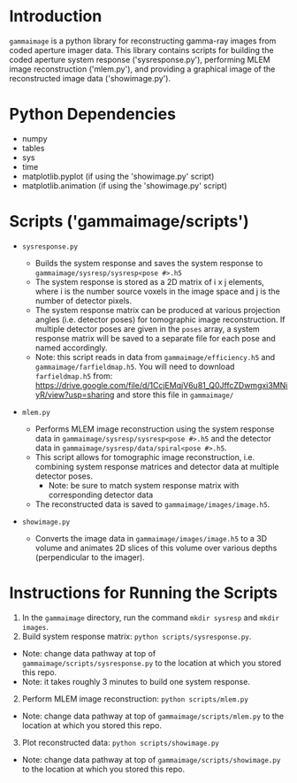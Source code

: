 # Introduction
`gammaimage` is a python library for reconstructing gamma-ray images from coded aperture imager data. This library contains scripts for building the coded aperture system response ('sysresponse.py'), performing MLEM image reconstruction ('mlem.py'), and providing a graphical image of the reconstructed image data ('showimage.py').

# Python Dependencies
- numpy
- tables
- sys
- time
- matplotlib.pyplot (if using the 'showimage.py' script)
- matplotlib.animation (if using the 'showimage.py' script)

# Scripts ('gammaimage/scripts')
- `sysresponse.py`
  - Builds the system response and saves the system response to `gammaimage/sysresp/sysresp<pose #>.h5`
  - The system response is stored as a 2D matrix of i x j elements, where i is the number source voxels in the image space and j is the number of detector pixels.
  - The system response matrix can be produced at various projection angles (i.e. detector poses) for tomographic image reconstruction. If multiple detector poses are given in the `poses` array, a system response matrix will be saved to a separate file for each pose and named accordingly.
  - Note: this script reads in data from `gammaimage/efficiency.h5` and `gammaimage/farfieldmap.h5`. You will need to download `farfieldmap.h5` from: https://drive.google.com/file/d/1CcjEMqjV6u81_Q0JffcZDwmgxi3MNiyR/view?usp=sharing and store this file in `gammaimage/`

- `mlem.py`
  - Performs MLEM image reconstruction using the system response data in `gammaimage/sysresp/sysresp<pose #>.h5` and the detector data in `gammaimage/sysresp/data/spiral<pose #>.h5`.
  - This script allows for tomographic image reconstruction, i.e. combining system response matrices and detector data at multiple detector poses.
    - Note: be sure to match system response matrix with corresponding detector data
  - The reconstructed data is saved to `gammaimage/images/image.h5`.

- `showimage.py`
  - Converts the image data in `gammaimage/images/image.h5` to a 3D volume and animates 2D slices of this volume over various depths (perpendicular to the imager).

# Instructions for Running the Scripts
1. In the `gammaimage` directory, run the command `mkdir sysresp` and `mkdir images`.
1. Build system response matrix: `python scripts/sysresponse.py`.
  - Note: change data pathway at top of `gammaimage/scripts/sysresponse.py` to the location at which you stored this repo.
  - Note: it takes roughly 3 minutes to build one system response.
2. Perform MLEM image reconstruction: `python scripts/mlem.py`
  - Note: change data pathway at top of `gammaimage/scripts/mlem.py` to the location at which you stored this repo.
3. Plot reconstructed data: `python scripts/showimage.py`
  - Note: change data pathway at top of `gammaimage/scripts/showimage.py` to the location at which you stored this repo.
